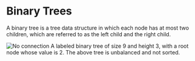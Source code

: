 # Binary Trees
A binary tree is a tree data structure in which each node has at most two children, which are referred to as the left child and the right child.

![No connection](https://upload.wikimedia.org/wikipedia/commons/thumb/f/f7/Binary_tree.svg/192px-Binary_tree.svg.png)
A labeled binary tree of size 9 and height 3, with a root node whose value is 2. The above tree is unbalanced and not sorted.
